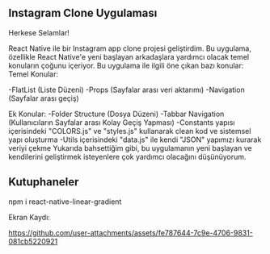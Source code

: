 ## Instagram Clone Uygulaması

Herkese Selamlar!

React Native ile bir Instagram app clone projesi geliştirdim.
Bu uygulama, özellikle React Native'e yeni başlayan arkadaşlara yardımcı olacak temel konuların çoğunu içeriyor.
Bu uygulama ile ilgili öne çıkan bazı konular:
Temel Konular:

-FlatList (Liste Düzeni)
-Props (Sayfalar arası veri aktarımı)
-Navigation (Sayfalar arası geçiş)

Ek Konular:
-Folder Structure (Dosya Düzeni)
 -Tabbar Navigation (Kullanıcıların Sayfalar arası Kolay Geçiş Yapması)
-Constants yapısı içerisindeki "COLORS.js" ve "styles.js" kullanarak clean kod ve sistemsel yapı oluşturma
-Utils içerisindeki "data.js" ile kendi "JSON" yapımızı kurarak veriyi çekme
Yukarıda bahsettiğim gibi, bu uygulamanın yeni başlayan ve kendilerini geliştirmek isteyenlere çok yardımcı olacağını düşünüyorum.

## Kutuphaneler

npm i react-native-linear-gradient

Ekran Kaydı:

https://github.com/user-attachments/assets/fe787644-7c9e-4706-9831-081cb5220921


